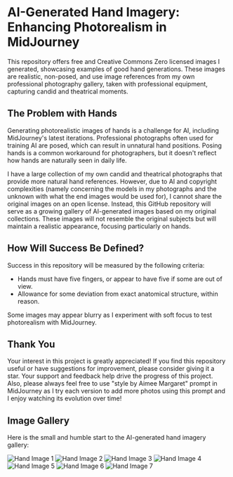 # AI-Generated Hand Imagery: Enhancing Photorealism in MidJourney

This repository offers free and Creative Commons Zero licensed images I generated, showcasing examples of good hand generations. These images are realistic, non-posed, and use image references from my own professional photography gallery, taken with professional equipment, capturing candid and theatrical moments.

## The Problem with Hands

Generating photorealistic images of hands is a challenge for AI, including MidJourney's latest iterations. Professional photographs often used for training AI are posed, which can result in unnatural hand positions. Posing hands is a common workaround for photographers, but it doesn't reflect how hands are naturally seen in daily life.

I have a large collection of my own candid and theatrical photographs that provide more natural hand references. However, due to AI and copyright complexities (namely concerning the models in my photographs and the unknown with what the end images would be used for), I cannot share the original images on an open license. Instead, this GitHub repository will serve as a growing gallery of AI-generated images based on my original collections. These images will not resemble the original subjects but will maintain a realistic appearance, focusing particularly on hands.

## How Will Success Be Defined?

Success in this repository will be measured by the following criteria:

- Hands must have five fingers, or appear to have five if some are out of view.
- Allowance for some deviation from exact anatomical structure, within reason.

Some images may appear blurry as I experiment with soft focus to test photorealism with MidJourney.

## Thank You

Your interest in this project is greatly appreciated! If you find this repository useful or have suggestions for improvement, please consider giving it a star. Your support and feedback help drive the progress of this project. Also, please always feel free to use "style by Aimee Margaret" prompt in MidJourney as I try each version to add more photos using this prompt and I enjoy watching its evolution over time! 

## Image Gallery

Here is the small and humble start to the AI-generated hand imagery gallery:

![Hand Image 1](https://lh3.googleusercontent.com/drive-viewer/AEYmBYSBMDrxenJ_YL9U1L1KzzNUSgwX_4tAtJPOf7pMKZdJLjX8WPIci7dLkGqKNNxR9uyFR-KMJCzPavHFwGvq8Vg1xIh6Tw=s1600)
![Hand Image 2](https://lh3.googleusercontent.com/drive-viewer/AEYmBYQW2NxUh4cYogIRUT9c5zecGDesaVO_NlIUsDsvCJIrKXMcFtGWSsUr69sc-iiFGxyvlIIkZzesS0uq5zIX0uD53z9c=s1600)
![Hand Image 3](https://lh3.googleusercontent.com/drive-viewer/AEYmBYQk45lu-IEeLuT43ISaoQoheIbhbMqQ3OL1phG49MIC-T3osEIb208a1x2fn2a0l3HWKet8pT-MbjErZjdo6LaUmbqA=s1600)
![Hand Image 4](https://lh3.googleusercontent.com/drive-viewer/AEYmBYSDpdtEU6E5DTOX64CtC2-Ur26nJ9I0rcFBCI4zyHfqasZvUAFNdJZfJBd6gQjem7pfZIw0nn06nwIAQ276WDAiYMMnFQ=s1600)
![Hand Image 5](https://lh3.googleusercontent.com/drive-viewer/AEYmBYS65X0Dfx3ad-y3mdVabAIY5DdzT7luR-UrxjlKY_1e06PKkxXOmIyPd-_1qkAEsz513jpg5HWR9hKE_GcusUjFK0yL=s1600)
![Hand Image 6](https://lh3.googleusercontent.com/drive-viewer/AEYmBYQ9OwCcFD4q4IS_Z8MmxHBKzaaIDdVmgMt5aOaysIuhqsSwQWOmluh9J0hjbw03OZhvqz2q8pQLA2ysRdUVXcnF_8ld8w=s1600)
![Hand Image 7](https://lh3.googleusercontent.com/drive-viewer/AEYmBYSDJo97E9wZAbWxQdj_foJ8w3RA7G7-hoQovKOtOoY0OzEPwO-d7k2tFsFeXDjDGAho_BacoFs-GFJmJK1fXfZi87hxSQ=s1600)
